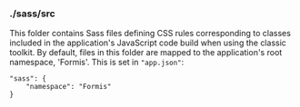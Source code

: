 ### ./sass/src

This folder contains Sass files defining CSS rules corresponding to classes
included in the application's JavaScript code build when using the classic toolkit.
By default, files in this folder are mapped to the application's root namespace, 'Formis'.
This is set in `"app.json"`:

    "sass": {
        "namespace": "Formis"
    }